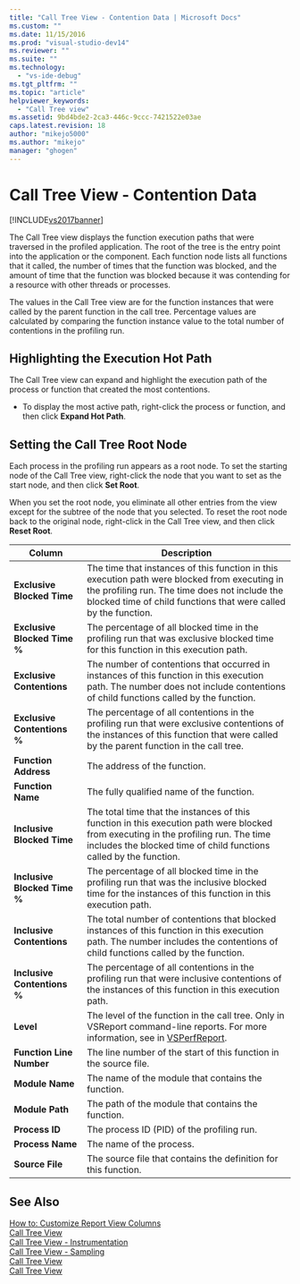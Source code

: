 ```yaml
---
title: "Call Tree View - Contention Data | Microsoft Docs"
ms.custom: ""
ms.date: 11/15/2016
ms.prod: "visual-studio-dev14"
ms.reviewer: ""
ms.suite: ""
ms.technology: 
  - "vs-ide-debug"
ms.tgt_pltfrm: ""
ms.topic: "article"
helpviewer_keywords: 
  - "Call Tree view"
ms.assetid: 9bd4bde2-2ca3-446c-9ccc-7421522e03ae
caps.latest.revision: 18
author: "mikejo5000"
ms.author: "mikejo"
manager: "ghogen"
---
```

# Call Tree View - Contention Data
[!INCLUDE[vs2017banner](../includes/vs2017banner.md)]

The Call Tree view displays the function execution paths that were traversed in the profiled application. The root of the tree is the entry point into the application or the component. Each function node lists all functions that it called, the number of times that the function was blocked, and the amount of time that the function was blocked because it was contending for a resource with other threads or processes.  
  
 The values in the Call Tree view are for the function instances that were called by the parent function in the call tree. Percentage values are calculated by comparing the function instance value to the total number of contentions in the profiling run.  
  
## Highlighting the Execution Hot Path  
 The Call Tree view can expand and highlight the execution path of the process or function that created the most contentions.  
  
-   To display the most active path, right-click the process or function, and then click **Expand Hot Path**.  
  
## Setting the Call Tree Root Node  
 Each process in the profiling run appears as a root node. To set the starting node of the Call Tree view, right-click the node that you want to set as the start node, and then click **Set Root**.  
  
 When you set the root node, you eliminate all other entries from the view except for the subtree of the  node that you selected. To reset the root node back to the original node, right-click in the Call Tree view, and then click **Reset Root**.  
  
|Column|Description|  
|------------|-----------------|  
|**Exclusive Blocked Time**|The time that instances of this function in this execution path were blocked from executing in the profiling run. The time does not include the blocked time of child functions that were called by the function.|  
|**Exclusive Blocked Time %**|The percentage of all blocked time in the profiling run that was exclusive blocked time for this function in this execution path.|  
|**Exclusive Contentions**|The number of contentions that occurred in instances of this function in this execution path. The number does not include contentions of child functions called by the function.|  
|**Exclusive Contentions %**|The percentage of all contentions in the profiling run that were exclusive contentions of the instances of this function that were called by the parent function in the call tree.|  
|**Function Address**|The address of the function.|  
|**Function Name**|The fully qualified name of the function.|  
|**Inclusive Blocked Time**|The total time that the instances of this function in this execution path were blocked from executing in the profiling run. The time includes the blocked time of child functions called by the function.|  
|**Inclusive Blocked Time %**|The percentage of all blocked time in the profiling run that was the inclusive blocked time for the instances of this function in this execution path.|  
|**Inclusive Contentions**|The total number of contentions that blocked instances of this function in this execution path. The number includes the contentions of child functions called by the function.|  
|**Inclusive Contentions %**|The percentage of all contentions in the profiling run that were inclusive contentions of the instances of this function in this execution path.|  
|**Level**|The level of the function in the call tree. Only in VSReport command-line reports. For more information, see in [VSPerfReport](../profiling/vsperfreport.md).|  
|**Function Line Number**|The line number of the start of this function in the source file.|  
|**Module Name**|The name of the module that contains the function.|  
|**Module Path**|The path of the module that contains the function.|  
|**Process ID**|The process ID (PID) of the profiling run.|  
|**Process Name**|The name of the process.|  
|**Source File**|The source file that contains the definition for this function.|  
  
## See Also  
 [How to: Customize Report View Columns](../profiling/how-to-customize-report-view-columns.md)   
 [Call Tree View](../profiling/call-tree-view.md)   
 [Call Tree View - Instrumentation](../profiling/call-tree-view-dotnet-memory-instrumentation-data.md)   
 [Call Tree View - Sampling](../profiling/call-tree-view-dotnet-memory-sampling-data.md)   
 [Call Tree View](../profiling/call-tree-view-instrumentation-data.md)   
 [Call Tree View](../profiling/call-tree-view-sampling-data.md)



